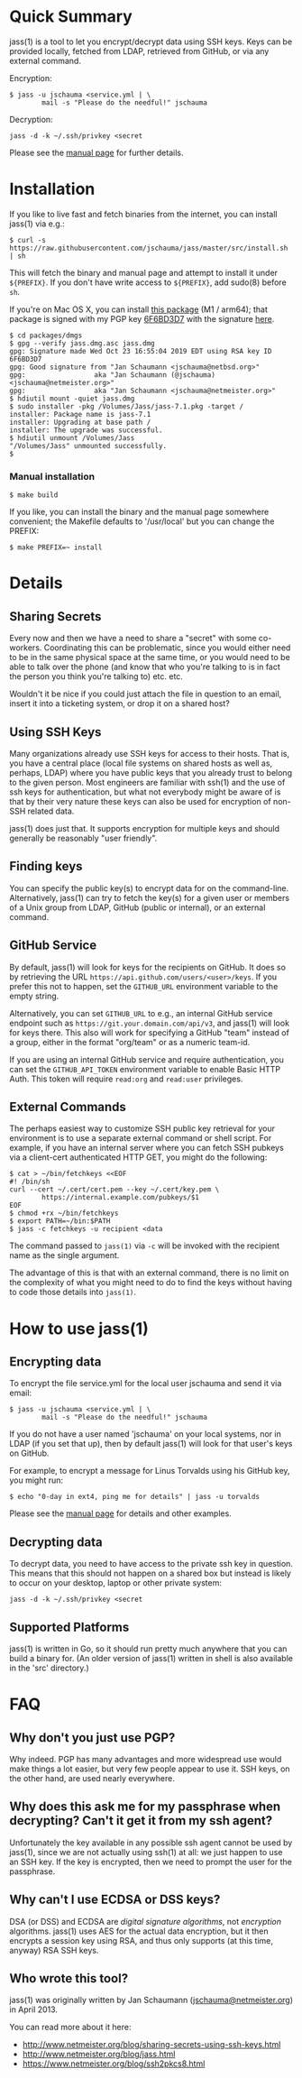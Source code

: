 Quick Summary
=============
jass(1) is a tool to let you encrypt/decrypt data using SSH keys.  Keys
can be provided locally, fetched from LDAP, retrieved from GitHub, or
via any external command.

Encryption:

    $ jass -u jschauma <service.yml | \
            mail -s "Please do the needful!" jschauma

Decryption:

    jass -d -k ~/.ssh/privkey <secret

Please see the
[manual page](https://github.com/jschauma/jass/blob/master/doc/jass.txt)
for further details.

Installation
============

If you like to live fast and fetch binaries from the
internet, you can install jass(1) via e.g.:

```
$ curl -s https://raw.githubusercontent.com/jschauma/jass/master/src/install.sh | sh
```

This will fetch the binary and manual page and attempt
to install it under `${PREFIX}`.  If you don't have
write access to `${PREFIX}`, add sudo(8) before `sh`.


If you're on Mac OS X, you can install [this
package](https://github.com/jschauma/jass/raw/master/packages/dmgs/jass.dmg)
(M1 / arm64); that package is signed with my PGP key
[6F6BD3D7](https://www.netmeister.org/public_key.gpg.asc)
with the signature
[here](https://github.com/jschauma/jass/raw/master/packages/dmgs/jass.dmg.asc).

```
$ cd packages/dmgs
$ gpg --verify jass.dmg.asc jass.dmg
gpg: Signature made Wed Oct 23 16:55:04 2019 EDT using RSA key ID 6F6BD3D7
gpg: Good signature from "Jan Schaumann <jschauma@netbsd.org>"
gpg:                 aka "Jan Schaumann (@jschauma) <jschauma@netmeister.org>"
gpg:                 aka "Jan Schaumann <jschauma@netmeister.org>"
$ hdiutil mount -quiet jass.dmg
$ sudo installer -pkg /Volumes/Jass/jass-7.1.pkg -target /
installer: Package name is jass-7.1
installer: Upgrading at base path /
installer: The upgrade was successful.
$ hdiutil unmount /Volumes/Jass
"/Volumes/Jass" unmounted successfully.
$
```

### Manual installation

```
$ make build
```

If you like, you can install the binary and the manual
page somewhere convenient; the Makefile defaults to
'/usr/local' but you can change the PREFIX:

```
$ make PREFIX=~ install
```


Details
========

Sharing Secrets
---------------
Every now and then we have a need to share a "secret" with some
co-workers.  Coordinating this can be problematic, since you would either
need to be in the same physical space at the same time, or you would need
to be able to talk over the phone (and know that who you're talking to is
in fact the person you think you're talking to) etc. etc.

Wouldn't it be nice if you could just attach the file in question to an
email, insert it into a ticketing system, or drop it on a shared host?

Using SSH Keys
--------------
Many organizations already use SSH keys for access to their hosts. That is,
you have a central place (local file systems on shared hosts as well as,
perhaps, LDAP) where you have public keys that you already trust to belong
to the given person.  Most engineers are familiar with ssh(1) and the use
of ssh keys for authentication, but what not everybody might be aware of
is that by their very nature these keys can also be used for encryption of
non-SSH related data.

jass(1) does just that.  It supports encryption for multiple keys and
should generally be reasonably "user friendly".

Finding keys
------------
You can specify the public key(s) to encrypt data for on the command-line.
Alternatively, jass(1) can try to fetch the key(s) for a given user or
members of a Unix group from LDAP, GitHub (public or internal), or an
external command.

GitHub Service
--------------
By default, jass(1) will look for keys for the recipients on GitHub.  It
does so by retrieving the URL `https://api.github.com/users/<user>/keys`.
If you prefer this not to happen, set the `GITHUB_URL` environment variable
to the empty string.

Alternatively, you can set `GITHUB_URL` to e.g., an internal GitHub
service endpoint such as `https://git.your.domain.com/api/v3`, and jass(1)
will look for keys there.  This also will work for specifying a GitHub
"team" instead of a group, either in the format "org/team" or as a numeric
team-id.

If you are using an internal GitHub service and require authentication,
you can set the `GITHUB_API_TOKEN` environment variable to enable Basic
HTTP Auth.   This token will require `read:org` and `read:user`
privileges.

External Commands
-----------------
The perhaps easiest way to customize SSH public key retrieval for your
environment is to use a separate external command or shell script.  For
example, if you have an internal server where you can fetch SSH pubkeys
via a client-cert authenticated HTTP GET, you might do the following:

```
$ cat > ~/bin/fetchkeys <<EOF
#! /bin/sh
curl --cert ~/.cert/cert.pem --key ~/.cert/key.pem \
        https://internal.example.com/pubkeys/$1
EOF
$ chmod +rx ~/bin/fetchkeys
$ export PATH=~/bin:$PATH
$ jass -c fetchkeys -u recipient <data
```

The command passed to `jass(1)` via `-c` will be invoked with the
recipient name as the single argument.

The advantage of this is that with an external command, there is no limit
on the complexity of what you might need to do to find the keys without
having to code those details into `jass(1)`.

How to use jass(1)
==================

Encrypting data
---------------
To encrypt the file service.yml for the local user jschauma and send it
via email:

    $ jass -u jschauma <service.yml | \
            mail -s "Please do the needful!" jschauma

If you do not have a user named 'jschauma' on your local systems, nor in
LDAP (if you set that up), then by default jass(1) will look for that
user's keys on GitHub.

For example, to encrypt a message for Linus Torvalds
using his GitHub key, you might run:

    $ echo "0-day in ext4, ping me for details" | jass -u torvalds

Please see the [manual page](https://github.com/jschauma/jass/blob/master/doc/jass.txt)
for details and other examples.

Decrypting data
---------------
To decrypt data, you need to have access to the private ssh key in
question. This means that this should not happen on a shared box but
instead is likely to occur on your desktop, laptop or other private
system:

    jass -d -k ~/.ssh/privkey <secret


Supported Platforms
-------------------
jass(1) is written in Go, so it should run pretty much anywhere that you
can build a binary for.  (An older version of jass(1) written in shell is
also available in the 'src' directory.)

FAQ
===

Why don't you just use PGP?
--------------------------
Why indeed. PGP has many advantages and more widespread use would make
things a lot easier, but very few people appear to use it.  SSH keys,
on the other hand, are used nearly everywhere.

Why does this ask me for my passphrase when decrypting? Can't it get it from my ssh agent?
------------------------------------------------------------------------------------------
Unfortunately the key available in any possible ssh agent cannot be used
by jass(1), since we are not actually using ssh(1) at all: we just happen to
use an SSH key.  If the key is encrypted, then we need to prompt the user
for the passphrase.

Why can't I use ECDSA or DSS keys?
----------------------------------
DSA (or DSS) and ECDSA are _digital signature algorithms_, not
_encryption_ algorithms.  jass(1) uses AES for the actual data encryption,
but it then encrypts a session key using RSA, and thus only supports (at
this time, anyway) RSA SSH keys.


Who wrote this tool?
--------------------
jass(1) was originally written by Jan Schaumann (jschauma@netmeister.org) in
April 2013.

You can read more about it here:
* http://www.netmeister.org/blog/sharing-secrets-using-ssh-keys.html
* http://www.netmeister.org/blog/jass.html
* https://www.netmeister.org/blog/ssh2pkcs8.html
